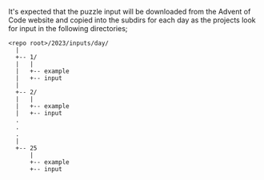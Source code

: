 It's expected that the puzzle input will be downloaded from the Advent of Code website and copied into the subdirs
for each day as the projects look for input in the following directories;

```
<repo root>/2023/inputs/day/
  |
  +-- 1/
  |   |
  |   +-- example
  |   +-- input
  |
  +-- 2/
  |   |
  |   +-- example
  |   +-- input
  .
  .
  .
  |
  +-- 25
      |
      +-- example
      +-- input
```
